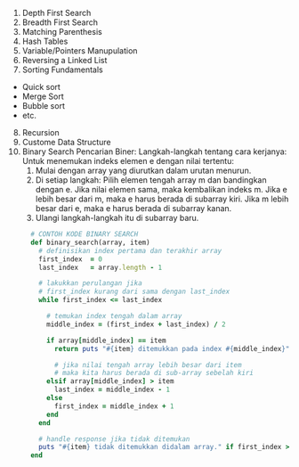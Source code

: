 1. Depth First Search
2. Breadth First Search
3. Matching Parenthesis
4. Hash Tables
5. Variable/Pointers Manupulation
6. Reversing a Linked List
7. Sorting Fundamentals
  - Quick sort
  - Merge Sort
  - Bubble sort
  - etc.
8. Recursion
9. Custome Data Structure
10. Binary Search
    Pencarian Biner: Langkah-langkah tentang cara kerjanya:
    Untuk menemukan indeks elemen e dengan nilai tertentu:
    1. Mulai dengan array yang diurutkan dalam urutan menurun.
    2. Di setiap langkah: Pilih elemen tengah array m dan bandingkan dengan e. Jika nilai elemen sama, maka kembalikan indeks m. Jika e lebih besar dari m, maka e harus berada di subarray kiri. Jika m lebih besar dari e, maka e harus berada di subarray kanan.
    3. Ulangi langkah-langkah itu di subarray baru.
    ```ruby
      # CONTOH KODE BINARY SEARCH
      def binary_search(array, item)
        # definisikan index pertama dan terakhir array
        first_index  = 0
        last_index   = array.length - 1

        # lakukkan perulangan jika 
        # first_index kurang dari sama dengan last_index
        while first_index <= last_index

          # temukan index tengah dalam array
          middle_index = (first_index + last_index) / 2

          if array[middle_index] == item
            return puts "#{item} ditemukkan pada index #{middle_index}"

            # jika nilai tengah array lebih besar dari item
            # maka kita harus berada di sub-array sebelah kiri
          elsif array[middle_index] > item
            last_index = middle_index - 1
          else
            first_index = middle_index + 1
          end
        end

        # handle response jika tidak ditemukan
        puts "#{item} tidak ditemukkan didalam array." if first_index > last_index
      end
    ```

